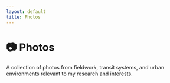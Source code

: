 ```yaml
---
layout: default
title: Photos
---
```


# 📷 Photos

A collection of photos from fieldwork, transit systems, and urban environments relevant to my research and interests.
